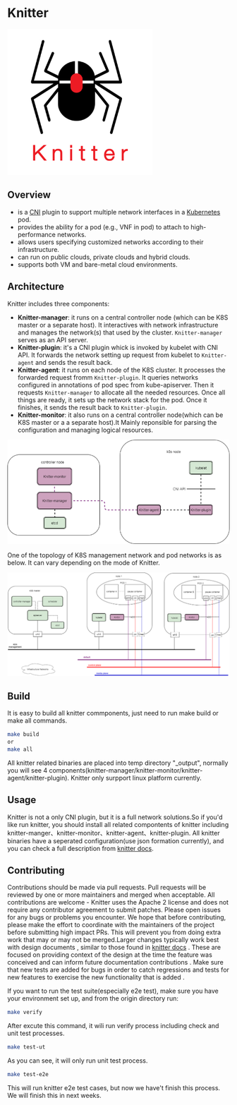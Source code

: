 # Knitter
![logo](./docs/images/knitter.png)
## Overview
- is a [CNI](https://github.com/containernetworking/cni) plugin to support multiple network interfaces in a [Kubernetes](https://github.com/kubernetes/kubernetes) pod.
- provides the ability for a pod (e.g., VNF in pod) to attach to high-performance networks. 
- allows users specifying customized networks according to their infrastructure.
- can run on public clouds, private clouds and hybrid clouds.
- supports both VM and bare-metal cloud environments.

## Architecture

Knitter includes three components:
- **Knitter-manager**: it runs on a central controller node (which can be K8S master or a separate host). It interactives with network infrastructure and manages the network(s) that used by the cluster. `Knitter-manager` serves as an API server.
- **Knitter-plugin**: it's a CNI plugin whick is invoked by kubelet with CNI API. It forwards the network setting up request from kubelet to `Knitter-agent` and sends the result back.
- **Knitter-agent**: it runs on each node of the K8S cluster. It processes the forwarded request fromm `Knitter-plugin`. It queries networks configured in annotations of pod spec from kube-apiserver. Then it requests `Knitter-manager` to allocate all the needed resources. Once all things are ready, it sets up the network stack for the pod. Once it finishes, it sends the result back to `Knitter-plugin`.
- **Knitter-monitor**: it also runs on a central controller node(which can be K8S master or a a separate host).It Mainly reponsible for parsing the configuration and managing logical resources.


![components](./docs/images/knitter-components.png)

One of the topology of K8S management network and pod networks is as below. It can vary depending on the mode of Knitter.

![topology](./docs/images/knitter-network-topology.png)

## Build
It is easy to build all knitter commponents, just need to run make build or make all commands.
```bash
make build 
or
make all
```
All knitter related binaries are placed into temp directory "_output", normally you will see 4 components(knitter-manager/knitter-monitor/knitter-agent/knitter-plugin). Knitter only surpport linux platform currently.

## Usage
Knitter is not a only CNI plugin, but it is a full network solutions.So if you'd like run knitter, you should install all related compontents of knitter including knitter-manger、knitter-monitor、knitter-agent、knitter-plugin.
All knitter binaries have a seperated configuration(use json formation currently), and you can check a full description from [knitter docs](https://github.com/ZTE/Knitter/tree/master/docs).

## Contributing
Contributions should be made via pull requests. Pull requests will be reviewed by one or more maintainers and merged when acceptable.
All contributions are welcome - Knitter uses the Apache 2 license and does not require any contributor agreement to submit patches. Please open issues for any bugs or problems you encounter. We hope that before contributing, please make the effort to coordinate with the maintainers of the project before submitting high impact PRs. This will prevent you from doing extra work that may or may not be merged.Larger changes typically work best with design documents , similar to those found in [knitter docs](https://github.com/ZTE/Knitter/tree/master/docs) . These are focused on providing context of the design at the time the feature was conceived and can inform future documentation contributions . Make sure that new tests are added for bugs in order to catch regressions and tests for new features to exercise the new functionality that is added .


If you want to run the test suite(especially e2e test), make sure you have your environment set up, and from the origin directory run:
```bash
make verify
```
After excute this command, it wili run verify process including check and unit test processes.
```bash
make test-ut
```
As you can see, it will only run unit test process.

```bash
make test-e2e
```
This will run knitter e2e test cases, but now we have't finish this process. We will finish this in next weeks.

